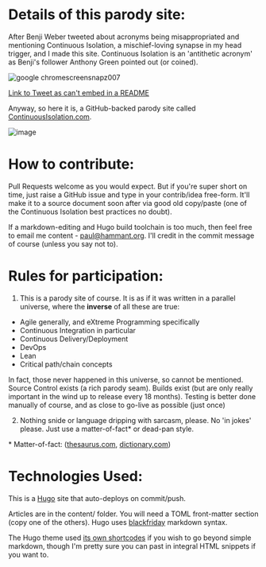 # Details of this parody site:

After Benji Weber tweeted about acronyms 
being misappropriated and mentioning Continuous Isolation, a mischief-loving synapse in my head trigger, and 
I made this site. Continuous Isolation is an 'antithetic acronym' as Benji's follower Anthony Green 
pointed out (or coined). 

![google chromescreensnapz007](https://user-images.githubusercontent.com/82182/32221957-d69aca78-be0d-11e7-8faa-e8128bbc468e.png)

[Link to Tweet as can't embed in a README](https://twitter.com/benjiweber/status/831193574502961154)

Anyway, so here it is, a GitHub-backed parody site called [ContinuousIsolation.com](https://continuousisolation.com/).

![image](https://user-images.githubusercontent.com/82182/32255014-3bc5fef0-be7b-11e7-8f86-7c8d53842c4d.png)

# How to contribute:

Pull Requests welcome as you would expect.  But if you're super short on time, just raise a GitHub issue and 
type in your contrib/idea free-form. It'll make it to a source document soon after via good old copy/paste 
(one of the Continuous Isolation best practices no doubt).

If a markdown-editing and Hugo build toolchain is too much, then feel free to email me content - paul@hammant.org. I'll credit in the commit message of course (unless you say not to).

# Rules for participation:

1. This is a parody site of course. It is as if it was written in a parallel universe, where the **inverse** of all these are true:
* Agile generally, and eXtreme Programming specifically
* Continuous Integration in particular
* Continuous Delivery/Deployment
* DevOps
* Lean
* Critical path/chain concepts

In fact, those never happened in this universe, so cannot be mentioned. Source Control exists (a rich parody seam). Builds exist (but are only really important in the wind up to release every 18 months). 
Testing is better done manually of course, and as close to go-live as possible (just once)

2. Nothing snide or language dripping with sarcasm, please. No 'in jokes' please. Just use a matter-of-fact* or dead-pan style.

&ast; Matter-of-fact: ([thesaurus.com](http://www.thesaurus.com/browse/matter-of-fact), [dictionary.com](http://www.dictionary.com/browse/matter-of-fact))

# Technologies Used:

This is a [Hugo](https://gohugo.io/getting-started/installing/) site that auto-deploys on commit/push.

Articles are in the content/ folder.  You will need a TOML front-matter section (copy one of the others). 
Hugo uses [blackfriday](https://github.com/russross/blackfriday) markdown syntax.

The Hugo theme used [its own
shortcodes](https://themes.gohugo.io/theme/docdock/shortcodes/) if you wish to go beyond simple markdown, 
though I'm pretty sure you can past in integral HTML snippets if you want to. 

